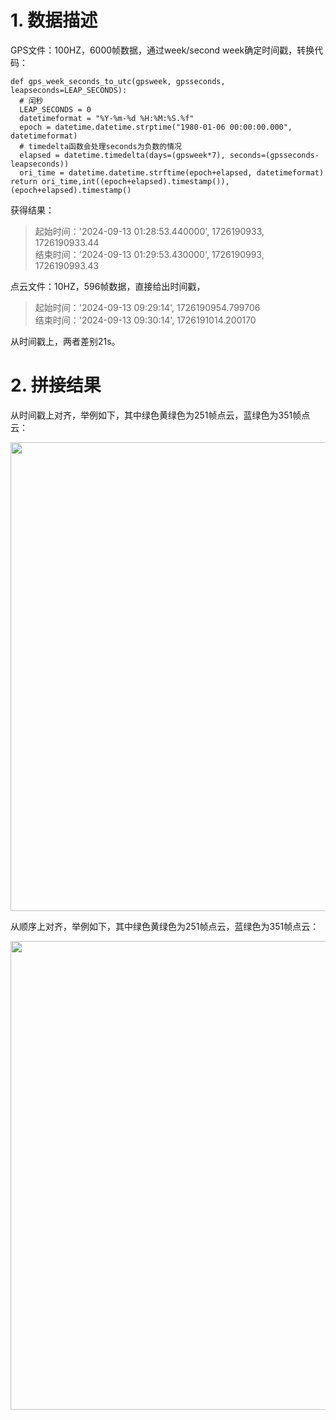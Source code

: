 # 1. 数据描述
GPS文件：100HZ，6000帧数据，通过week/second week确定时间戳，转换代码：

    def gps_week_seconds_to_utc(gpsweek, gpsseconds, leapseconds=LEAP_SECONDS):
      # 闰秒
      LEAP_SECONDS = 0
      datetimeformat = "%Y-%m-%d %H:%M:%S.%f"
      epoch = datetime.datetime.strptime("1980-01-06 00:00:00.000", datetimeformat)
      # timedelta函数会处理seconds为负数的情况
      elapsed = datetime.timedelta(days=(gpsweek*7), seconds=(gpsseconds-leapseconds))
      ori_time = datetime.datetime.strftime(epoch+elapsed, datetimeformat)
    return ori_time,int((epoch+elapsed).timestamp()),(epoch+elapsed).timestamp()

获得结果：
> 起始时间：'2024-09-13 01:28:53.440000', 1726190933, 1726190933.44   
> 结束时间：'2024-09-13 01:29:53.430000', 1726190993, 1726190993.43

点云文件：10HZ，596帧数据，直接给出时间戳，
> 起始时间：'2024-09-13 09:29:14', 1726190954.799706   
> 结束时间：'2024-09-13 09:30:14', 1726191014.200170

从时间戳上，两者差别21s。

# 2. 拼接结果
从时间戳上对齐，举例如下，其中绿色黄绿色为251帧点云，蓝绿色为351帧点云：
<div align=center>
<img src="https://github.com/user-attachments/assets/13f4d5e6-5e94-4d6b-a13a-609bf380e815" width="750px">
</div>

从顺序上对齐，举例如下，其中绿色黄绿色为251帧点云，蓝绿色为351帧点云：
<div align=center>
<img src="https://github.com/user-attachments/assets/92a73344-7483-48e9-bd2f-d6a847a13c96" width="750px">
</div>
